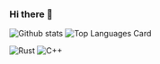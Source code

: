 ### Hi there 👋

![Github stats](https://github-readme-stats.vercel.app/api?username=Justarone&theme=cobalt&show_icons=true&count_private=true)
![Top Languages Card](https://github-readme-stats.vercel.app/api/top-langs/?username=Justarone&layout=compact)

![Rust](https://img.shields.io/badge/rust-%23000000.svg?&style=for-the-badge&logo=rust&logoColor=white)
![C++](https://img.shields.io/badge/c++%20-%2300599C.svg?&style=for-the-badge&logo=c%2B%2B&ogoColor=white)
